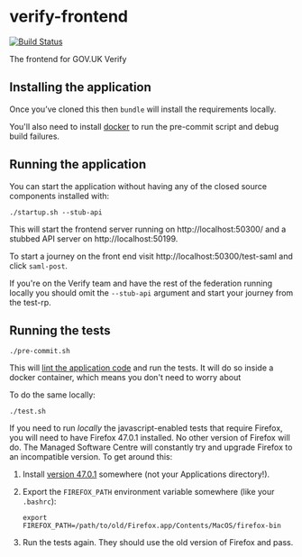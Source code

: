 # verify-frontend

[![Build Status](https://travis-ci.org/alphagov/verify-frontend.svg?branch=master)](https://travis-ci.org/alphagov/verify-frontend)

The frontend for GOV.UK Verify

## Installing the application

Once you’ve cloned this then `bundle` will install the requirements locally.

You'll also need to install [docker](https://docs.docker.com/docker-for-mac/install/#install-and-run-docker-for-mac)
to run the pre-commit script and debug build failures.

## Running the application

You can start the application without having any of the closed source components installed with:

`./startup.sh --stub-api`

This will start the frontend server running on http://localhost:50300/ and a stubbed API server on http://localhost:50199.

To start a journey on the front end visit http://localhost:50300/test-saml and click `saml-post`.

If you're on the Verify team and have the rest of the federation running locally you should omit the `--stub-api` argument
and start your journey from the test-rp.

## Running the tests

`./pre-commit.sh`

This will [lint the application code](https://github.com/alphagov/govuk-lint) and run the tests.
It will do so inside a docker container, which means you don't need to worry about 

To do the same locally:

`./test.sh`

If you need to run _locally_ the javascript-enabled tests that require Firefox, you will need to have Firefox 47.0.1 installed.
No other version of Firefox will do. The Managed Software Centre will constantly try and upgrade Firefox to an incompatible version.
To get around this:

1. Install [version 47.0.1](https://ftp.mozilla.org/pub/firefox/releases/47.0.1/mac/en-GB/Firefox%2047.0.1.dmg) somewhere (not your Applications directory!).
2. Export the `FIREFOX_PATH` environment variable somewhere (like your `.bashrc`):

    `export FIREFOX_PATH=/path/to/old/Firefox.app/Contents/MacOS/firefox-bin`

3. Run the tests again. They should use the old version of Firefox and pass.
